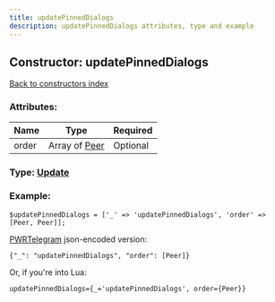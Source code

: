 ```yaml
---
title: updatePinnedDialogs
description: updatePinnedDialogs attributes, type and example
---
```

## Constructor: updatePinnedDialogs  
[Back to constructors index](index.md)



### Attributes:

| Name     |    Type       | Required |
|----------|---------------|----------|
|order|Array of [Peer](../types/Peer.md) | Optional|



### Type: [Update](../types/Update.md)


### Example:

```
$updatePinnedDialogs = ['_' => 'updatePinnedDialogs', 'order' => [Peer, Peer]];
```  

[PWRTelegram](https://pwrtelegram.xyz) json-encoded version:

```
{"_": "updatePinnedDialogs", "order": [Peer]}
```


Or, if you're into Lua:  


```
updatePinnedDialogs={_='updatePinnedDialogs', order={Peer}}

```


